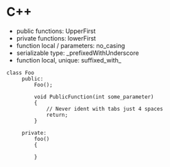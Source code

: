 C++
===============

* public functions: UpperFirst
* private functions: lowerFirst
* function local / parameters: no_casing
* serializable type: _prefixedWithUnderscore
* function local, unique: suffixed_with_

```
class Foo
     public:
         Foo();
         
         void PublicFunction(int some_parameter)
         {
             // Never ident with tabs just 4 spaces
             return;
         }
         
     private:
         foo()
         {
             
         }

```
